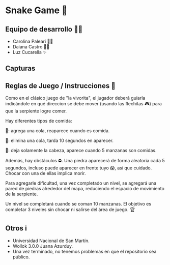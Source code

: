 # Snake Game 🐍

## Equipo de desarrollo 👩‍💻

- Carolina Paleari 🙋‍♀️
- Daiana Castro 💁‍♀️
- Luz Cucarella ✨

## Capturas

## Reglas de Juego / Instrucciones 📜

Como en el clásico juego de "la vivorita", el jugador deberá guiarla indicándole
en qué direccion se debe mover (usando las flechitas 🎮) para que la serpiente logre
comer.

Hay diferentes tipos de comida:

🍎: agrega una cola, reaparece cuando es comida.

🍌: elimina una cola, tarda 10 segundos en aparecer. 

🍊: deja solamente la cabeza, aparece cuando 5 manzanas son comidas.

Además, hay obstáculos ⛔. Una piedra aparecerá de forma aleatoria cada 5 segundos,
incluso puede aparecer en frente tuyo 😱, así que cuidado. Chocar con una de ellas 
implica morir.

Para agregarle dificultad, una vez completado un nivel, se agregará una pared de 
piedras alrededor del mapa, reduciendo el espacio de movimiento de la serpiente.

Un nivel se completará cuando se coman 10 manzanas.
El objetivo es completar 3 niveles sin chocar ni salirse del área de juego. 🏆

## Otros ℹ️

- Universidad Nacional de San Martín.
- Wollok 3.0.0 Juana Azurduy.
- Una vez terminado, no tenemos problemas en que el repositorio sea público.
